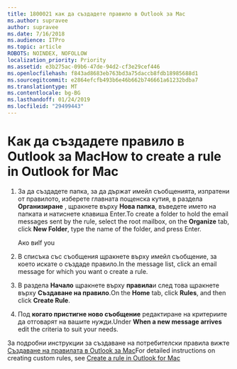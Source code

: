 ```yaml
---
title: 1800021 как да създадете правило в Outlook за Mac
ms.author: supravee
author: supravee
ms.date: 7/16/2018
ms.audience: ITPro
ms.topic: article
ROBOTS: NOINDEX, NOFOLLOW
localization_priority: Priority
ms.assetid: e3b275ac-09b6-47de-94d2-cf3e29cef446
ms.openlocfilehash: f843ad8683eb763bd3a75daccb8fdb18985688d1
ms.sourcegitcommit: e2864efcfb493b6e46b662b746661a61232bdba7
ms.translationtype: MT
ms.contentlocale: bg-BG
ms.lasthandoff: 01/24/2019
ms.locfileid: "29499443"
---
```

# <a name="how-to-create-a-rule-in-outlook-for-mac"></a><span data-ttu-id="f2701-102">Как да създадете правило в Outlook за Mac</span><span class="sxs-lookup"><span data-stu-id="f2701-102">How to create a rule in Outlook for Mac</span></span>

1. <span data-ttu-id="f2701-103">За да създадете папка, за да държат имейл съобщенията, изпратени от правилото, изберете главната пощенска кутия, в раздела **Организиране** , щракнете върху **Нова папка**, въведете името на папката и натиснете клавиша Enter.</span><span class="sxs-lookup"><span data-stu-id="f2701-103">To create a folder to hold the email messages sent by the rule, select the root mailbox, on the **Organize** tab, click **New Folder**, type the name of the folder, and press Enter.</span></span>
    
    <span data-ttu-id="f2701-104">Ако ви</span><span class="sxs-lookup"><span data-stu-id="f2701-104">If you</span></span> 
    
2. <span data-ttu-id="f2701-105">В списъка със съобщения щракнете върху имейл съобщение, за което искате о създаде правило.</span><span class="sxs-lookup"><span data-stu-id="f2701-105">In the message list, click an email message for which you want o create a rule.</span></span>
    
3. <span data-ttu-id="f2701-106">В раздела **Начало** щракнете върху **правила**и след това щракнете върху **Създаване на правило**.</span><span class="sxs-lookup"><span data-stu-id="f2701-106">On the **Home** tab, click **Rules**, and then click **Create Rule**.</span></span>
    
4. <span data-ttu-id="f2701-107">Под **когато пристигне ново съобщение** редактиране на критериите да отговарят на вашите нужди.</span><span class="sxs-lookup"><span data-stu-id="f2701-107">Under **When a new message arrives** edit the criteria to suit your needs.</span></span> 
    
<span data-ttu-id="f2701-108">За подробни инструкции за създаване на потребителски правила вижте [Създаване на правилата в Outlook за Mac](https://aka.ms/AA1uy0v)</span><span class="sxs-lookup"><span data-stu-id="f2701-108">For detailed instructions on creating custom rules, see [Create a rule in Outlook for Mac](https://aka.ms/AA1uy0v)</span></span>
  

